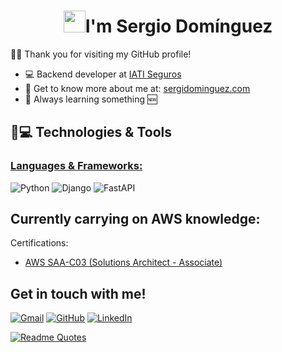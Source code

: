 <h1 align="center"><img src="https://media.giphy.com/media/hvRJCLFzcasrR4ia7z/giphy.gif" width="35">I'm Sergio Domínguez</h1>

🙋‍♂️ Thank you for visiting my GitHub profile! 

- 💻 Backend developer at [IATI Seguros](https://iatiseguros.com)
- 📌 Get to know more about me at: [sergidominguez.com](https://sergidominguez.com)
- 🔭 Always learning something 🆕

## 🚀💻 Technologies & Tools

### <u> Languages & Frameworks: </u>

![Python](https://img.shields.io/badge/Python-FFD43B?style=for-the-badge&logo=python&logoColor=blue)
![Django](https://img.shields.io/badge/django-%23092E20.svg?style=for-the-badge&logo=django&logoColor=white)
![FastAPI](https://img.shields.io/badge/FastAPI-005571?style=for-the-badge&logo=fastapi)

## Currently carrying on AWS knowledge:
Certifications:
- [AWS SAA-C03 (Solutions Architect - Associate)](https://cp.certmetrics.com/amazon/en/public/verify/credential/0ff3b7e20fb348ecabb4974ab75d995c)

## Get in touch with me!

<a href="mailto:sergidominguezrivas@gmail.com"><img img src="https://img.shields.io/badge/Gmail-D14836?style=for-the-badge&logo=gmail&logoColor=white" alt="Gmail"/></a> <a href="https://github.com/Sergi7531"><img src="https://img.shields.io/badge/Github-%23121011.svg?style=for-the-badge&logo=github&logoColor=white" alt="GitHub"/></a> <a href="https://www.linkedin.com/in/sergio-dominguez-rivas/"><img src="https://img.shields.io/badge/linkedin-%230077B5.svg?style=for-the-badge&logo=linkedin&logoColor=white" alt="LinkedIn"/></a>

[![Readme Quotes](https://quotes-github-readme.vercel.app/api?type=horizontal&theme=algolia)](https://github.com/piyushsuthar/github-readme-quotes)
